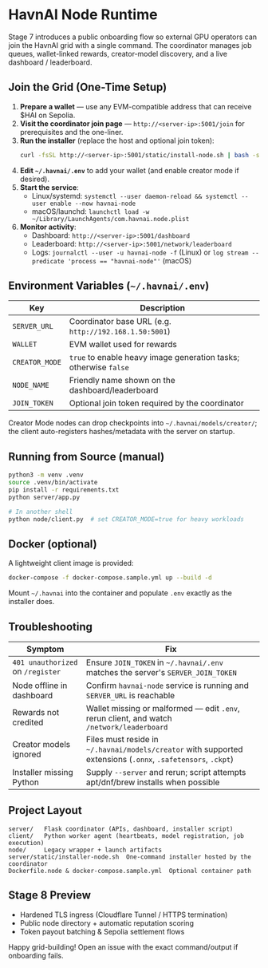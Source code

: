 # HavnAI Node Runtime

Stage 7 introduces a public onboarding flow so external GPU operators can join the HavnAI grid with a single command. The coordinator manages job queues, wallet-linked rewards, creator-model discovery, and a live dashboard / leaderboard.

## Join the Grid (One-Time Setup)

1. **Prepare a wallet** — use any EVM-compatible address that can receive $HAI on Sepolia.
2. **Visit the coordinator join page** — `http://<server-ip>:5001/join` for prerequisites and the one-liner.
3. **Run the installer** (replace the host and optional join token):
   ```bash
   curl -fsSL http://<server-ip>:5001/static/install-node.sh | bash -s -- --server http://<server-ip>:5001 [--token YOUR_JOIN_TOKEN]
   ```
4. **Edit `~/.havnai/.env`** to add your wallet (and enable creator mode if desired).
5. **Start the service**:
   - Linux/systemd: `systemctl --user daemon-reload && systemctl --user enable --now havnai-node`
   - macOS/launchd: `launchctl load -w ~/Library/LaunchAgents/com.havnai.node.plist`
6. **Monitor activity**:
   - Dashboard: `http://<server-ip>:5001/dashboard`
   - Leaderboard: `http://<server-ip>:5001/network/leaderboard`
   - Logs: `journalctl --user -u havnai-node -f` (Linux) or `log stream --predicate 'process == "havnai-node"'` (macOS)

## Environment Variables (`~/.havnai/.env`)

| Key | Description |
| --- | --- |
| `SERVER_URL` | Coordinator base URL (e.g. `http://192.168.1.50:5001`) |
| `WALLET` | EVM wallet used for rewards |
| `CREATOR_MODE` | `true` to enable heavy image generation tasks; otherwise `false` |
| `NODE_NAME` | Friendly name shown on the dashboard/leaderboard |
| `JOIN_TOKEN` | Optional join token required by the coordinator |

Creator Mode nodes can drop checkpoints into `~/.havnai/models/creator/`; the client auto-registers hashes/metadata with the server on startup.

## Running from Source (manual)

```bash
python3 -m venv .venv
source .venv/bin/activate
pip install -r requirements.txt
python server/app.py

# In another shell
python node/client.py  # set CREATOR_MODE=true for heavy workloads
```

## Docker (optional)

A lightweight client image is provided:

```bash
docker-compose -f docker-compose.sample.yml up --build -d
```

Mount `~/.havnai` into the container and populate `.env` exactly as the installer does.

## Troubleshooting

| Symptom | Fix |
| --- | --- |
| `401 unauthorized` on `/register` | Ensure `JOIN_TOKEN` in `~/.havnai/.env` matches the server's `SERVER_JOIN_TOKEN` |
| Node offline in dashboard | Confirm `havnai-node` service is running and `SERVER_URL` is reachable |
| Rewards not credited | Wallet missing or malformed — edit `.env`, rerun client, and watch `/network/leaderboard` |
| Creator models ignored | Files must reside in `~/.havnai/models/creator` with supported extensions (`.onnx`, `.safetensors`, `.ckpt`) |
| Installer missing Python | Supply `--server` and rerun; script attempts apt/dnf/brew installs when possible |

## Project Layout

```
server/   Flask coordinator (APIs, dashboard, installer script)
client/   Python worker agent (heartbeats, model registration, job execution)
node/     Legacy wrapper + launch artifacts
server/static/installer-node.sh  One-command installer hosted by the coordinator
Dockerfile.node & docker-compose.sample.yml  Optional container path
```

## Stage 8 Preview

- Hardened TLS ingress (Cloudflare Tunnel / HTTPS termination)
- Public node directory + automatic reputation scoring
- Token payout batching & Sepolia settlement flows

Happy grid-building! Open an issue with the exact command/output if onboarding fails.
